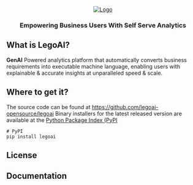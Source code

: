 <p align="center">
  <a href="https://github.com/legoai-opensource/legoai">
    <img src="https://www.legoai.com/assets/Icons/Picture1.png" alt="Logo">
  </a>

  <h3 align="center">Empowering Business Users With Self Serve Analytics</h3> 

## What is LegoAI?
**GenAI** Powered analytics platform that automatically converts business requirements into executable machine language, enabling users with explainable & accurate insights at unparalleled speed & scale.

## Where to get it?
The source code can be found at https://github.com/legoai-opensource/legoai
Binary installers for the latest released version are available at the [Python Package Index (PyPI](https://pypi.org/project/)

```
# PyPI
pip install legoai
```

## License

## Documentation


